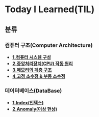 # Today I Learned(TIL)

## 분류

### 컴퓨터 구조(Computer Architecture)
- [**1.컴퓨터 시스템 구성**](https://github.com/YeongJae0114/TIL/blob/main/Computer%20Science/Computer%20Architecture%20/1.%20%EC%BB%B4%ED%93%A8%ED%84%B0%EC%9D%98%20%EA%B5%AC%EC%A1%B0.md)
- [**2.중앙처리장치(CPU) 작동 원리**](https://github.com/YeongJae0114/TIL/blob/main/Computer%20Science/Computer%20Architecture%20/2.%20%EC%A4%91%EC%95%99%EC%B2%98%EB%A6%AC%EC%9E%A5%EC%B9%98(CPU)%20%EC%9E%91%EB%8F%99%20%EC%9B%90%EB%A6%AC.md)
- [**3.메모리의 계층 구조**](https://github.com/YeongJae0114/TIL/blob/main/Computer%20Science/Computer%20Architecture%20/3.%20%EB%A9%94%EB%AA%A8%EB%A6%AC%EC%9D%98%20%EA%B3%84%EC%B8%B5%20%EA%B5%AC%EC%A1%B0.md)
- [**4.고정 소수점 & 부동 소수점**](https://github.com/YeongJae0114/TIL/blob/main/Computer%20Science/Computer%20Architecture%20/4.%20%EA%B3%A0%EC%A0%95%20%EC%86%8C%EC%88%98%EC%A0%90%20%26%20%EB%B6%80%EB%8F%99%20%EC%86%8C%EC%88%98%EC%A0%90.md)


### 데이터베이스(DataBase)
- [**1.Index(인덱스)**](https://github.com/YeongJae0114/TIL/blob/main/Computer%20Science/DataBase/Index(%EC%9D%B8%EB%8D%B1%EC%8A%A4).md)
- [**2.Anomaly(이상 현상)**](https://github.com/YeongJae0114/TIL/blob/main/Computer%20Science/DataBase/%EC%9D%B4%EC%83%81(Anomaly).md)
